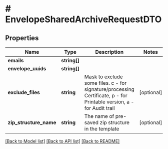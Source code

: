 # # EnvelopeSharedArchiveRequestDTO

## Properties

Name | Type | Description | Notes
------------ | ------------- | ------------- | -------------
**emails** | **string[]** |  |
**envelope_uuids** | **string[]** |  |
**exclude_files** | **string** | Mask to exclude some files. с - for signature/processing Certificate, p - for Printable version, a - for Audit trail | [optional]
**zip_structure_name** | **string** | The name of pre-saved zip structure in the template | [optional]

[[Back to Model list]](../../README.md#models) [[Back to API list]](../../README.md#endpoints) [[Back to README]](../../README.md)
